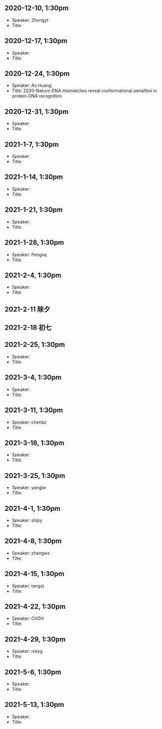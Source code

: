 ## 2020-12-10, 1:30pm
* Speaker: Zhongyt
* Title:

## 2020-12-17, 1:30pm
* Speaker: 
* Title:

## 2020-12-24, 1:30pm
* Speaker: Ao Huang
* Title: 2020-Nature-DNA mismatches reveal conformational penalties in protein-DNA recognition

## 2020-12-31, 1:30pm
* Speaker: 
* Title:

## 2021-1-7, 1:30pm
* Speaker: 
* Title:

## 2021-1-14, 1:30pm
* Speaker: 
* Title:

## 2021-1-21, 1:30pm
* Speaker: 
* Title:

## 2021-1-28, 1:30pm
* Speaker: Pengsq
* Title:

## 2021-2-4, 1:30pm
* Speaker: 
* Title:

## 2021-2-11 除夕
## 2021-2-18 初七

## 2021-2-25, 1:30pm
* Speaker: 
* Title:

## 2021-3-4, 1:30pm
* Speaker: 
* Title:

## 2021-3-11, 1:30pm
* Speaker: chenbz
* Title:

## 2021-3-18, 1:30pm
* Speaker: 
* Title:

## 2021-3-25, 1:30pm
* Speaker: yangjw
* Title:

## 2021-4-1, 1:30pm
* Speaker: shipy
* Title:

## 2021-4-8, 1:30pm
* Speaker: zhangwx
* Title:

## 2021-4-15, 1:30pm
* Speaker: tangzj
* Title:

## 2021-4-22, 1:30pm
* Speaker: CHZH
* Title:

## 2021-4-29, 1:30pm
* Speaker: nieyg
* Title:

## 2021-5-6, 1:30pm
* Speaker: 
* Title:

## 2021-5-13, 1:30pm
* Speaker: 
* Title:
